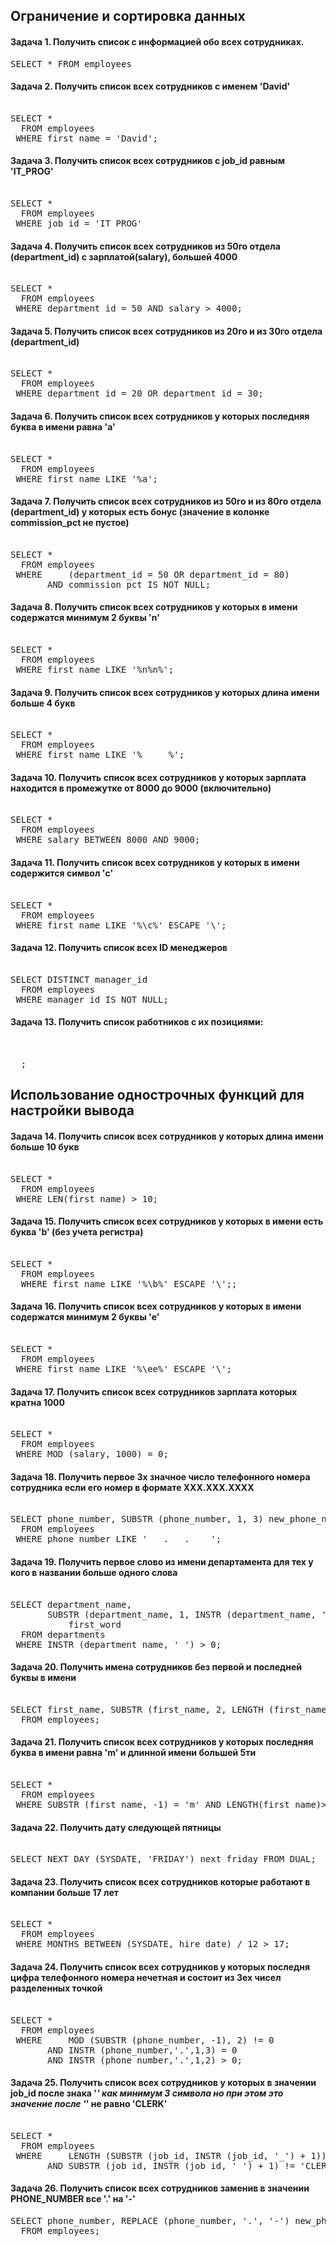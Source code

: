 ## Ограничение и сортировка данных

#### Задача 1. Получить список с информацией обо всех сотрудниках.
<pre>
SELECT * FROM employees
</pre>

#### Задача 2. Получить список всех сотрудников с именем 'David'
<pre> 
SELECT *
  FROM employees
 WHERE first_name = 'David';
</pre>


#### Задача 3. Получить список всех сотрудников с job_id равным 'IT_PROG'
<pre> 
SELECT *
  FROM employees
 WHERE job_id = 'IT_PROG'
</pre>


#### Задача 4. Получить список всех сотрудников из 50го отдела (department_id) с зарплатой(salary), большей 4000
<pre> 
SELECT *
  FROM employees
 WHERE department_id = 50 AND salary > 4000;
</pre>


#### Задача 5. Получить список всех сотрудников из 20го и из 30го отдела (department_id)
<pre> 
SELECT *
  FROM employees
 WHERE department_id = 20 OR department_id = 30;
</pre>


#### Задача 6. Получить список всех сотрудников у которых последняя буква в имени равна 'a'
<pre> 
SELECT *
  FROM employees
 WHERE first_name LIKE '%a';
</pre>


#### Задача 7. Получить список всех сотрудников из 50го и из 80го отдела (department_id) у которых есть бонус (значение в колонке commission_pct не пустое)
<pre> 
SELECT *
  FROM employees
 WHERE     (department_id = 50 OR department_id = 80)
       AND commission_pct IS NOT NULL;
</pre>


#### Задача 8. Получить список всех сотрудников у которых в имени содержатся минимум 2 буквы 'n'
<pre> 
SELECT *
  FROM employees
 WHERE first_name LIKE '%n%n%';
</pre>


#### Задача 9. Получить список всех сотрудников у которых длина имени больше 4 букв
<pre> 
SELECT *
  FROM employees
 WHERE first_name LIKE '%_____%';
</pre>


#### Задача 10. Получить список всех сотрудников у которых зарплата находится в промежутке от 8000 до 9000 (включительно)
<pre> 
SELECT *
  FROM employees
 WHERE salary BETWEEN 8000 AND 9000;
</pre>


#### Задача 11. Получить список всех сотрудников у которых в имени содержится символ 'c'
<pre> 
SELECT *
  FROM employees
 WHERE first_name LIKE '%\c%' ESCAPE '\';
</pre>


#### Задача 12. Получить список всех ID менеджеров
<pre> 
SELECT DISTINCT manager_id
  FROM employees
 WHERE manager_id IS NOT NULL;
</pre>


#### Задача 13. Получить список работников с их позициями:
<pre> 

  ; 
</pre>



## Использование однострочных функций для настройки вывода

#### Задача 14. Получить список всех сотрудников у которых длина имени больше 10 букв
<pre> 
SELECT *
  FROM employees
 WHERE LEN(first_name) > 10;
</pre>


#### Задача 15. Получить список всех сотрудников у которых в имени есть буква 'b' (без учета регистра)
<pre> 
SELECT *
  FROM employees
  WHERE first_name LIKE '%\b%' ESCAPE '\';;
</pre>


#### Задача 16. Получить список всех сотрудников у которых в имени содержатся минимум 2 буквы 'e'
<pre> 
SELECT *
  FROM employees
 WHERE first_name LIKE '%\ee%' ESCAPE '\';
</pre>


#### Задача 17. Получить список всех сотрудников зарплата которых кратна 1000
<pre> 
SELECT *
  FROM employees
 WHERE MOD (salary, 1000) = 0;
</pre>


#### Задача 18. Получить первое 3х значное число телефонного номера сотрудника если его номер в формате ХХХ.ХХХ.ХХХХ
<pre> 
SELECT phone_number, SUBSTR (phone_number, 1, 3) new_phone_number
  FROM employees
 WHERE phone_number LIKE '___.___.____';
</pre>


#### Задача 19. Получить первое слово из имени департамента для тех у кого в названии больше одного слова
<pre> 
SELECT department_name,
       SUBSTR (department_name, 1, INSTR (department_name, ' ')-1)
           first_word
  FROM departments
 WHERE INSTR (department_name, ' ') > 0;
</pre>


#### Задача 20. Получить имена сотрудников без первой и последней буквы в имени
<pre> 
SELECT first_name, SUBSTR (first_name, 2, LENGTH (first_name) - 2) new_name
  FROM employees;
</pre>


#### Задача 21. Получить список всех сотрудников у которых последняя буква в имени равна 'm' и длинной имени большей 5ти
<pre> 
SELECT *
  FROM employees
 WHERE SUBSTR (first_name, -1) = 'm' AND LENGTH(first_name)>5;
</pre>


#### Задача 22. Получить дату следующей пятницы
<pre> 
SELECT NEXT_DAY (SYSDATE, 'FRIDAY') next_friday FROM DUAL;
</pre>


#### Задача 23. Получить список всех сотрудников которые работают в компании больше 17 лет
<pre> 
SELECT *
  FROM employees
 WHERE MONTHS_BETWEEN (SYSDATE, hire_date) / 12 > 17;
</pre>


#### Задача 24. Получить список всех сотрудников у которых последня цифра телефонного номера нечетная и состоит из 3ех чисел разделенных точкой
<pre> 
SELECT *
  FROM employees
 WHERE     MOD (SUBSTR (phone_number, -1), 2) != 0
       AND INSTR (phone_number,'.',1,3) = 0
       AND INSTR (phone_number,'.',1,2) > 0;
</pre>


#### Задача 25. Получить список всех сотрудников у которых в значении job_id после знака '_' как минимум 3 символа но при этом это значение после '_' не равно 'CLERK'
<pre> 
SELECT *
  FROM employees
 WHERE     LENGTH (SUBSTR (job_id, INSTR (job_id, '_') + 1)) > 3
       AND SUBSTR (job_id, INSTR (job_id, '_') + 1) != 'CLERK';
</pre>


#### Задача 26. Получить список всех сотрудников заменив в значении PHONE_NUMBER все '.' на '-'
<pre>
SELECT phone_number, REPLACE (phone_number, '.', '-') new_phone_number
  FROM employees;
</pre>





